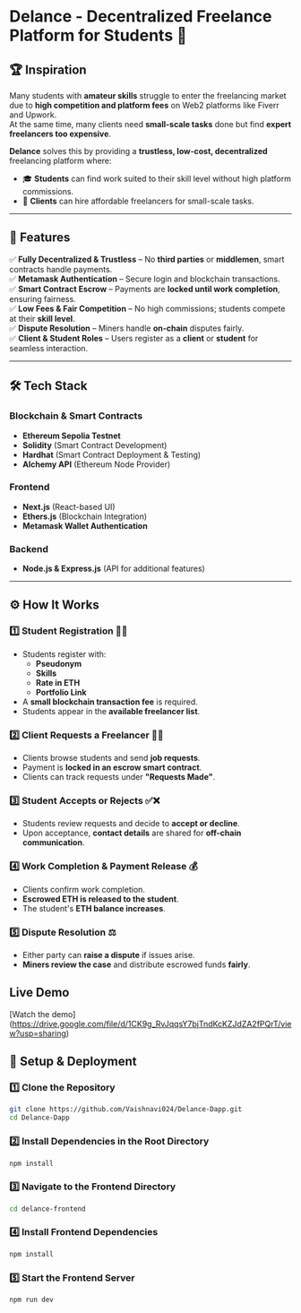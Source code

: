 # **Delance - Decentralized Freelance Platform for Students** 🚀

## 🏆 **Inspiration**
Many students with **amateur skills** struggle to enter the freelancing market due to **high competition and platform fees** on Web2 platforms like Fiverr and Upwork.  
At the same time, many clients need **small-scale tasks** done but find **expert freelancers too expensive**.

**Delance** solves this by providing a **trustless, low-cost, decentralized** freelancing platform where:
- 🎓 **Students** can find work suited to their skill level without high platform commissions.
- 💼 **Clients** can hire affordable freelancers for small-scale tasks.

---

## 🌟 **Features**
✅ **Fully Decentralized & Trustless** – No **third parties** or **middlemen**, smart contracts handle payments.  
✅ **Metamask Authentication** – Secure login and blockchain transactions.  
✅ **Smart Contract Escrow** – Payments are **locked until work completion**, ensuring fairness.  
✅ **Low Fees & Fair Competition** – No high commissions; students compete at their **skill level**.  
✅ **Dispute Resolution** – Miners handle **on-chain** disputes fairly.  
✅ **Client & Student Roles** – Users register as a **client** or **student** for seamless interaction.  

---

## 🛠 **Tech Stack**
### **Blockchain & Smart Contracts**
- **Ethereum Sepolia Testnet**
- **Solidity** (Smart Contract Development)
- **Hardhat** (Smart Contract Deployment & Testing)
- **Alchemy API** (Ethereum Node Provider)

### **Frontend**
- **Next.js** (React-based UI)
- **Ethers.js** (Blockchain Integration)
- **Metamask Wallet Authentication**

### **Backend**
- **Node.js & Express.js** (API for additional features)

---

## ⚙️ **How It Works**
### **1️⃣ Student Registration 🧑‍🎓**
- Students register with:
  - **Pseudonym**
  - **Skills**
  - **Rate in ETH**
  - **Portfolio Link**
- A **small blockchain transaction fee** is required.
- Students appear in the **available freelancer list**.

### **2️⃣ Client Requests a Freelancer 👨‍💻**
- Clients browse students and send **job requests**.
- Payment is **locked in an escrow smart contract**.
- Clients can track requests under **"Requests Made"**.

### **3️⃣ Student Accepts or Rejects ✅❌**
- Students review requests and decide to **accept or decline**.
- Upon acceptance, **contact details** are shared for **off-chain communication**.

### **4️⃣ Work Completion & Payment Release 💰**
- Clients confirm work completion.
- **Escrowed ETH is released to the student**.
- The student's **ETH balance increases**.

### **5️⃣ Dispute Resolution ⚖️**
- Either party can **raise a dispute** if issues arise.
- **Miners review the case** and distribute escrowed funds **fairly**.

## **Live Demo**
[Watch the demo] (https://drive.google.com/file/d/1CK9g_RvJqqsY7bjTndKcKZJdZA2fPQrT/view?usp=sharing)


## 🚀 Setup & Deployment

### **1️⃣ Clone the Repository**
```bash
git clone https://github.com/Vaishnavi024/Delance-Dapp.git
cd Delance-Dapp
``` 
 ### **2️⃣ Install Dependencies in the Root Directory**
```bash
npm install
```
 ### **3️⃣ Navigate to the Frontend Directory**

```bash
cd delance-frontend
```
 ### **4️⃣ Install Frontend Dependencies**
```bash
npm install
```
 ### **5️⃣ Start the Frontend Server**
```bash
npm run dev
```




